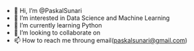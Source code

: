- 👋 Hi, I’m @PaskalSunari
- 👀 I’m interested in Data Science and Machine Learning
- 🌱 I’m currently learning Python 
- 💞️ I’m looking to collaborate on 
- 📫 How to reach me throung email(paskalsunari@gmail.com)

<!---
PaskalSunari/PaskalSunari is a ✨ special ✨ repository because its `README.md` (this file) appears on your GitHub profile.
You can click the Preview link to take a look at your changes.
--->

